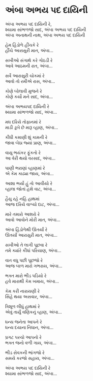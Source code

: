 # અંબા અભય પદ દાયિની

અંબા અભય પદ દાયિની રે,  
શ્યામા સાંભળજો સાદ, અંબા અભય પદ દાયિની  
અંબા અનાથની નાથ, અંબા અભય પદ દાયિની  

હેમ હિંડોળે હીંચકે રે  
હીંચે આરાસુરી માત, અંબા...  

સખીઓ સંગાથે કરે ગોઠડી રે  
આવે આઠમની રાત, અંબા...  

સર્વે આરાસુરી ચોકમાં રે  
આવો તો રમીએ રાસ, અંબા...  

કોણે બોલાવી મુજને રે  
કોણે કર્યો મને સાદ, અંબા...  

અંબા અભયપદ દાયિની રે  
શ્યામા સાંભળજો સાદ, અંબા...  

મધ દરિયે તોફાનમાં રે  
માડી ડૂબે છે મારૂ વ્હાણ, અંબા...  

કીધી કમાણી શું કામની રે  
જાવા બેઠા જ્યાં પ્રાણ, અંબા...  

વાયુ ભયંકર ફૂંકતો રે  
આ વેરી થયો વરસાદ, અંબા...  

પાણી ભરાણાં વ્હાણમાં રે  
એ કેમ કાઢ્યા જાય, અંબા...  

આશા ભર્યો હું તો આવીયો રે  
વ્હાલા જોતાં હશે વાટ, અંબા...  

હૈયુ રહે નહિ હાથમાં  
આજ દરિયે વાળ્યો દાટ, અંબા...  

મારે તમારો આશરો રે  
આવો આવોને મોરી માત, અંબા...  

અંબા હિંડોળેથી ઊતર્યાં રે  
ઊતર્યાં આરાસુરી માત, અંબા...  

સખીઓ તે લાગી પૂછવા રે  
તમે ક્યાંરે કીધાં પરિયાણ, અંબા...  

વાત વધુ પછી પૂછજો રે  
આજ બાળ મારો ગભરાય, અંબા...  

ભક્ત મારો ભીડ પડિયો રે  
હવે મારાથી કેમ ખમાય, અંબા...  

કેમ કરી નારાયણી રે  
સિંહે થયા અસવાર, અંબા...  

ત્રિશૂળ લીધું હાથમાં રે  
એવું તાર્યું વણિકનું વ્હાણ, અંબા...  

ધન્ય જનેતા આપને રે  
ધન્ય દયાના નિધાન, અંબા...  

પ્રગટ પરચો આપનો રે  
ભક્ત જનો વળી ગાય, અંબા...  

ભીડ સેવકની ભાંગજો રે  
સમયે કરજો સહાય, અંબા...  

અંબા અભય પદ દાયિની રે  
શ્યામા સાંભળજો સાદ, અંબા...  
